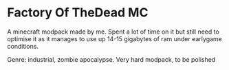 # Factory Of TheDead MC
A minecraft modpack made by me. Spent a lot of time on it but still need to optimise it as it manages to use up 14-15 gigabytes of ram under earlygame conditions.

Genre: industrial, zombie apocalypse.
Very hard modpack, to be polished
